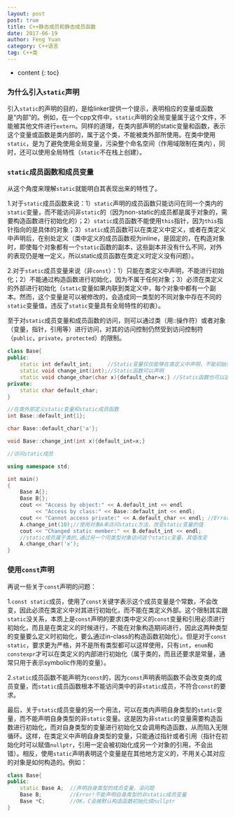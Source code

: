 ```yaml
---
layout: post
post: true
title: C++静态成员和静态成员函数
date: 2017-06-19
author: Feng Yuan
category: C++语言
tag: C++类
---
```


* content
{: toc}



### 为什么引入`static`声明

引入`static`的声明的目的，是给linker提供一个提示，表明相应的变量或函数是“内部”的。例如，在一个cpp文件中，`static`声明的全局变量属于这个文件，不能被其他文件进行`extern`。同样的道理，在类内部声明的static变量和函数，表示这个变量或函数是类内部的，属于这个类，不能被类外部所使用。在类中使用`static`，是为了避免使用全局变量，污染整个命名空间（作用域限制在类内），同时，还可以使用全局特性（`static`不在栈上创建）。

### `static`成员函数和成员变量

从这个角度来理解`static`就能明白其表现出来的特性了。

1.对于`static`成员函数来说：1）`static`声明的成员函数只能访问在同一个类内的`static`变量，而不能访问非`static`的（因为non-static的成员都是属于对象的，需要构造函数进行初始化的）；2）`static`成员函数不能使用`this`指针，因为`this`指针指向的是具体的对象；3）`static`成员函数可以在类定义中定义，或者在类定义中声明后，在别处定义（类中定义的成员函数视为inline，是固定的，在构造对象时，即使每个对象都有一个`static`函数的副本，这些副本并没有什么不同，对外的表现仍是唯一定义，所以static成员函数在类定义时定义没有问题）。

2.对于`static`成员变量来说（非`const`）：1）只能在类定义中声明，不能进行初始化；2）不能通过构造函数进行初始化，因为不属于任何对象；3）必须在类定义的外部进行初始化（`static`变量如果内联到类定义中，每个对象中都有一个副本。然而，这个变量是可以被修改的，会造成同一类型的不同对象中存在不同的`static`变量值，违反了`static`变量具有全局特性的初衷）。

至于对`static`成员变量和成员函数的访问，则可以通过类（用::操作符）或者对象（变量，指针，引用等）进行访问，对其的访问控制仍然受到访问控制符（`public`，`private`，`protected`）的限制。

```c++
class Base{
public:
    static int default_int;     //Static变量仅仅能够在类定义中声明，不能初始化
    static void change_int(int);//Static函数可以声明
    static void change_char(char x){default_char=x;} //Static函数也可以定义
private:
    static char default_char;
}

//在类外部定义static变量和static成员函数
int Base::default_int{1};

char Base::default_char{'a'};

void Base::change_int(int x){default_int=x;}

//访问static成员

using namespace std;

int main()
{
    Base A{};
    Base B{};
    cout << "Access by object:" << A.default_int << endl
         << "Access by class:" << Base::default_int << endl;
    cout << "Cannot access private:" << A.default_char << endl; //Error!访问控制符限制
    A.change_int(10);//使用对象A来访问static方法，改变static变量的值
    cout << "Changed static member:" << B.default_int << endl; 
    //static成员属于类的,通过另一个同类型对象访问这个static变量，其值改变
    A.change_char('x');
}
```

### 使用`const`声明

再说一些关于`const`声明的问题：

1.`const static`成员，使用了`const`关键字表示这个成员变量是个常数，不会改变，因此必须在类定义中对其进行初始化，而不能在类定义外部。这个限制其实跟`static`没关系，本质上是`const`声明的要求(类中定义的`const`变量和引用必须进行初始化，而且是在类定义的时候进行，不能在对象构造期间进行，因此这两种类型的变量要么定义时初始化，要么通过in-class的构造函数初始化）。但是对于`const static`，要求更为严格，并不是所有类型都可以这样使用，只有`int`，`enum`和`constexpr`才可以在类定义的内部进行初始化（属于类的，而且还要求是常量，通常只用于表示symbolic作用的变量）。

2.`static`成员函数不能声明为`const`的，因为`const`声明表明函数不会改变类的成员变量，而`static`成员函数根本不能访问类中的非`static`成员，不符合`const`的要求。

最后，关于`static`成员变量的另一个用法，可以在类内声明自身类型的`static`变量，而不能声明自身类型的非`static`变量。这是因为非`static`的变量需要构造函数进行初始化，而对自身类型的变量进行初始化又会调用构造函数，从而陷入无限循环。这样，在类定义中声明自身类型的变量，只能通过指针或者引用（指针在初始化时可以赋值`nullptr`，引用一定会被初始化成另一个对象的引用，不会出错）。相反，使用`static`声明表明这个变量是在其他地方定义的，不用关心其对应的对象是如何构造的。例如：

```c++
class Base{
public:
    static Base A;  //声明自身类型的成员变量，没问题
    Base B;         //Error!不能声明自身类型的非static成员变量
    Base *C;        //OK，C会被默认构造函数初始化成nullptr
}
```
